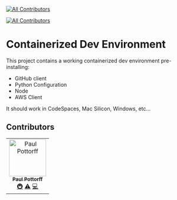 <!-- ALL-CONTRIBUTORS-BADGE:START - Do not remove or modify this section -->
[![All Contributors](https://img.shields.io/badge/all_contributors-1-orange.svg?style=flat-square)](#contributors-)
<!-- ALL-CONTRIBUTORS-BADGE:END -->
[![All Contributors](https://img.shields.io/badge/all_contributors-13-orange.svg?style=flat-square)](#contributors)
<!-- ALL-CONTRIBUTORS-BADGE:END -->

# Containerized Dev Environment
This project contains a working containerized dev environment pre-installing:
- GitHub client
- Python Configuration
- Node
- AWS Client

It should work in CodeSpaces, Mac Silicon, Windows, etc...

## Contributors

<!-- ALL-CONTRIBUTORS-LIST:START - Do not remove or modify this section -->
<!-- prettier-ignore-start -->
<!-- markdownlint-disable -->
<table>
  <tbody>
    <tr>
      <td align="center"><a href="https://github.com/ppottorff"><img src="https://avatars.githubusercontent.com/u/8058447?v=4?s=100" width="100px;" alt="Paul Pottorff"/><br /><sub><b>Paul Pottorff</b></sub></a><br /><a href="#infra-ppottorff" title="Infrastructure (Hosting, Build-Tools, etc)">🚇</a> <a href="https://github.com/ppottorff/Containerized-Dev-Environment/commits?author=ppottorff" title="Tests">⚠️</a> <a href="https://github.com/ppottorff/Containerized-Dev-Environment/commits?author=ppottorff" title="Code">💻</a></td>
    </tr>
  </tbody>
</table>

<!-- markdownlint-restore -->
<!-- prettier-ignore-end -->

<!-- ALL-CONTRIBUTORS-LIST:END -->
<!-- prettier-ignore-start -->
<!-- markdownlint-disable -->

<!-- markdownlint-restore -->
<!-- prettier-ignore-end -->

<!-- ALL-CONTRIBUTORS-LIST:END -->
